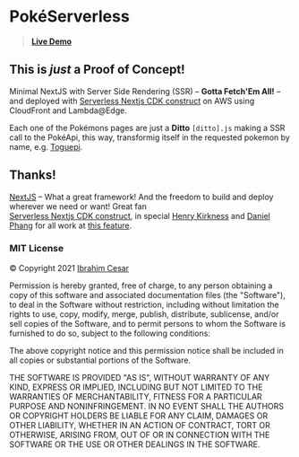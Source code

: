 # PokéServerless

> **[Live Demo](https://d2isii528175w2.cloudfront.net)**

## This is _just_ a Proof of Concept!

Minimal NextJS with Server Side Rendering (SSR) – **Gotta Fetch'Em All!** – and deployed with [Serverless Nextjs CDK construct](https://serverless-nextjs.com/docs/cdkconstruct/) on AWS using CloudFront and Lambda@Edge.

Each one of the Pokémons pages are just a **Ditto** `[ditto].js` making a SSR call to the PokéApi, this way, transformig itself in the requested pokemon by name, e.g. [Toguepi](https://d2isii528175w2.cloudfront.net/togepi).


## Thanks!
[NextJS](https://nextjs.org/) – What a great framework! And the freedom to build and deploy wherever we need or want! Great fan  
[Serverless Nextjs CDK construct](https://serverless-nextjs.com/docs/cdkconstruct/), in special [Henry Kirkness](https://github.com/kirkness) and 
[Daniel Phang](https://github.com/dphang) for all work at [this feature](https://github.com/serverless-nextjs/serverless-next.js/pull/878).
 
 ### MIT License
 
© Copyright 2021 [Ibrahim Cesar](https://ibrahimcesar.cloud)

Permission is hereby granted, free of charge, to any person obtaining a copy of this software and associated documentation files (the "Software"), to deal in the Software without restriction, including without limitation the rights to use, copy, modify, merge, publish, distribute, sublicense, and/or sell copies of the Software, and to permit persons to whom the Software is furnished to do so, subject to the following conditions:

The above copyright notice and this permission notice shall be included in all copies or substantial portions of the Software.

THE SOFTWARE IS PROVIDED "AS IS", WITHOUT WARRANTY OF ANY KIND, EXPRESS OR IMPLIED, INCLUDING BUT NOT LIMITED TO THE WARRANTIES OF MERCHANTABILITY, FITNESS FOR A PARTICULAR PURPOSE AND NONINFRINGEMENT. IN NO EVENT SHALL THE AUTHORS OR COPYRIGHT HOLDERS BE LIABLE FOR ANY CLAIM, DAMAGES OR OTHER LIABILITY, WHETHER IN AN ACTION OF CONTRACT, TORT OR OTHERWISE, ARISING FROM, OUT OF OR IN CONNECTION WITH THE SOFTWARE OR THE USE OR OTHER DEALINGS IN THE SOFTWARE.
